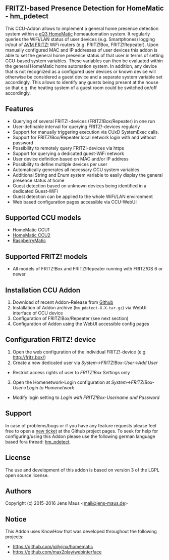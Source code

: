 ## FRITZ!-based Presence Detection for HomeMatic - hm_pdetect
This CCU-Addon allows to implement a general home presence detection system within a [eQ3 HomeMatic](http://www.homematic.com/) homeautomation system. It regularly queries the WiFi/LAN status of user devices (e.g. Smartphones) logging in/out of [AVM FRITZ!](http://www.avm.de/) WiFi routers (e.g. FRITZ!Box, FRITZ!Repeater). Upon manually configured MAC and IP addresses of user devices this addon is able to set the general home presence status of that user in terms of setting CCU-based system variables. These variables can then be evaluated within the general HomeMatic home automation system. In addition, any device that is not recognized as a configured user devices or known device will otherwise be considered a guest device and a separate system variable set accordingly. This allows to identify any guests being present at the house so that e.g. the heating system of a guest room could be switched on/off accordingly.

## Features
* Querying of several FRITZ!-devices (FRITZ!Box/Repeater) in one run
* User-definable interval for querying FRITZ!-devices regularly
* Support for manually triggering execution via CUxD SystemExec calls.
* Support for FRITZ!Box/Repeater local network login with and without password
* Possibility to remotely query FRITZ!-devices via https
* Support for querying a dedicated guest-WiFi network
* User device definition based on MAC and/or IP address
* Possibility to define multiple devices per user
* Automatically generates all necessary CCU system variables
* Additional String and Enum system variable to easily display the general presence status at home
* Guest detection based on unknown devices being identified in a dedicated Guest-WiFi
* Guest detection can be applied to the whole WiFi/LAN environment
* Web based configuration pages accessible via CCU-WebUI

## Supported CCU models
* HomeMatic CCU1
* [HomeMatic CCU2](http://www.eq-3.de/produkt-detail-zentralen-und-gateways/items/homematic-zentrale-ccu-2.html)
* [RaspberryMatic](http://homematic-forum.de/forum/viewtopic.php?f=56&t=26917)

## Supported FRITZ! models
* All models of FRITZ!Box and FRITZ!Repeater running with FRITZ!OS 6 or newer

## Installation CCU Addon
1. Download of recent Addon-Release from [Github](https://github.com/jens-maus/hm_pdetect/releases)
2. Installation of Addon archive (```hm_pdetect-X.X.tar.gz```) via WebUI interface of CCU device
3. Configuration of FRITZ!Box/Repeater (see next section)
4. Configuration of Addon using the WebUI accessible config pages

## Configuration FRITZ! device
1. Open the web configuration of the individual FRITZ!-device (e.g. http://fritz.box/)
2. Create a new dedicated user via *System->FRITZ!Box-User->Add User*
  * Restrict access rights of user to *FRITZ!Box Settings* only
3. Open the Homenetwork-Login configuration at *System->FRITZ!Box-User->Login to Homenetwork*
  * Modify login setting to *Login with FRITZ!Box-Username and Password*

## Support
In case of problems/bugs or if you have any feature requests please feel free to open a [new ticket](https://github.com/jens-maus/hm_pdetect/issues) at the Github project pages. To seek for help for configuring/using this Addon please use the following german language based fora thread: [hm_pdetect](http://homematic-forum.de/forum/viewtopic.php?f=18&t=23907).

## License
The use and development of this addon is based on version 3 of the LGPL open source license.

## Authors
Copyright (c) 2015-2016 Jens Maus &lt;mail@jens-maus.de&gt;

## Notice
This Addon uses KnowHow that was developed throughout the following projects:
* https://github.com/jollyjinx/homematic
* https://github.com/max2play/webinterface
